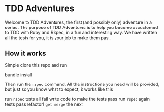 # TDD Adventures

Welcome to TDD Adventures, the first (and possibly only) adventure in a series. The purpose of TDD Adventures is to help you
become accustomed to TDD with Ruby and RSpec, in a fun and interesting way. We have written all the tests for you, it is your job to make them past.


## How it works
Simple clone this repo and run

  bundle install

Then run the `rspec` command. All the instructions you need will be provided, but just so you know what to expect, it works like this

  run `rspec`
  tests all fail
  write code to make the tests pass
  run `rspec` again
  tests pass
  refactor!
  `get merge` the next
